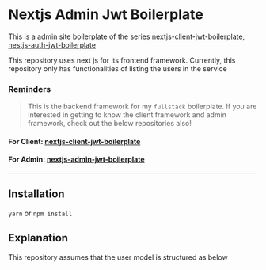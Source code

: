 # Nextjs Admin Jwt Boilerplate

This is a admin site boilerplate of the series [nextjs-client-jwt-boilerplate](https://github.com/hunkim98/nextjs-client-jwt-boilerplate), [nestjs-auth-jwt-boilerplate](https://github.com/hunkim98/nestjs-serverless-jwt-boilerplate)

This repository uses next js for its frontend framework. Currently, this repository only has functionalities of listing the users in the service


### Reminders

> This is the backend framework for my `fullstack` boilerplate.
> If you are interested in getting to know the client framework and admin framework, check out the below repositories also!

#### For Client: [nextjs-client-jwt-boilerplate](https://github.com/hunkim98/nextjs-client-jwt-boilerplate)

#### For Admin: [nextjs-admin-jwt-boilerplate](https://github.com/hunkim98/nextjs-admin-jwt-boilerplate)

<hr/>

## Installation

`yarn` or `npm install`

## Explanation

This repository assumes that the user model is structured as below
